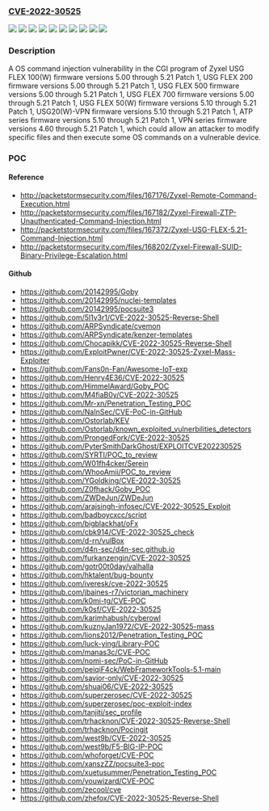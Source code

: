 ### [CVE-2022-30525](https://cve.mitre.org/cgi-bin/cvename.cgi?name=CVE-2022-30525)
![](https://img.shields.io/static/v1?label=Product&message=ATP%20series%20firmware&color=blue)
![](https://img.shields.io/static/v1?label=Product&message=USG%2020(W)-VPN%20firmware&color=blue)
![](https://img.shields.io/static/v1?label=Product&message=USG%20FLEX%20100(W)%20firmware&color=blue)
![](https://img.shields.io/static/v1?label=Product&message=USG%20FLEX%20200%20firmware&color=blue)
![](https://img.shields.io/static/v1?label=Product&message=USG%20FLEX%2050(W)%20firmware&color=blue)
![](https://img.shields.io/static/v1?label=Product&message=USG%20FLEX%20500%20firmware&color=blue)
![](https://img.shields.io/static/v1?label=Product&message=USG%20FLEX%20700%20firmware&color=blue)
![](https://img.shields.io/static/v1?label=Product&message=VPN%20series%20firmware&color=blue)
![](https://img.shields.io/static/v1?label=Version&message=n%2Fa&color=blue)
![](https://img.shields.io/static/v1?label=Vulnerability&message=CWE-78%3A%20Improper%20Neutralization%20of%20Special%20Elements%20used%20in%20an%20OS%20Command%20('OS%20Command%20Injection')&color=brighgreen)

### Description

A OS command injection vulnerability in the CGI program of Zyxel USG FLEX 100(W) firmware versions 5.00 through 5.21 Patch 1, USG FLEX 200 firmware versions 5.00 through 5.21 Patch 1, USG FLEX 500 firmware versions 5.00 through 5.21 Patch 1, USG FLEX 700 firmware versions 5.00 through 5.21 Patch 1, USG FLEX 50(W) firmware versions 5.10 through 5.21 Patch 1, USG20(W)-VPN firmware versions 5.10 through 5.21 Patch 1, ATP series firmware versions 5.10 through 5.21 Patch 1, VPN series firmware versions 4.60 through 5.21 Patch 1, which could allow an attacker to modify specific files and then execute some OS commands on a vulnerable device.

### POC

#### Reference
- http://packetstormsecurity.com/files/167176/Zyxel-Remote-Command-Execution.html
- http://packetstormsecurity.com/files/167182/Zyxel-Firewall-ZTP-Unauthenticated-Command-Injection.html
- http://packetstormsecurity.com/files/167372/Zyxel-USG-FLEX-5.21-Command-Injection.html
- http://packetstormsecurity.com/files/168202/Zyxel-Firewall-SUID-Binary-Privilege-Escalation.html

#### Github
- https://github.com/20142995/Goby
- https://github.com/20142995/nuclei-templates
- https://github.com/20142995/pocsuite3
- https://github.com/5l1v3r1/CVE-2022-30525-Reverse-Shell
- https://github.com/ARPSyndicate/cvemon
- https://github.com/ARPSyndicate/kenzer-templates
- https://github.com/Chocapikk/CVE-2022-30525-Reverse-Shell
- https://github.com/ExploitPwner/CVE-2022-30525-Zyxel-Mass-Exploiter
- https://github.com/Fans0n-Fan/Awesome-IoT-exp
- https://github.com/Henry4E36/CVE-2022-30525
- https://github.com/HimmelAward/Goby_POC
- https://github.com/M4fiaB0y/CVE-2022-30525
- https://github.com/Mr-xn/Penetration_Testing_POC
- https://github.com/NaInSec/CVE-PoC-in-GitHub
- https://github.com/Ostorlab/KEV
- https://github.com/Ostorlab/known_exploited_vulnerbilities_detectors
- https://github.com/ProngedFork/CVE-2022-30525
- https://github.com/PyterSmithDarkGhost/EXPLOITCVE202230525
- https://github.com/SYRTI/POC_to_review
- https://github.com/W01fh4cker/Serein
- https://github.com/WhooAmii/POC_to_review
- https://github.com/YGoldking/CVE-2022-30525
- https://github.com/Z0fhack/Goby_POC
- https://github.com/ZWDeJun/ZWDeJun
- https://github.com/arajsingh-infosec/CVE-2022-30525_Exploit
- https://github.com/badboycxcc/script
- https://github.com/bigblackhat/oFx
- https://github.com/cbk914/CVE-2022-30525_check
- https://github.com/d-rn/vulBox
- https://github.com/d4n-sec/d4n-sec.github.io
- https://github.com/furkanzengin/CVE-2022-30525
- https://github.com/gotr00t0day/valhalla
- https://github.com/hktalent/bug-bounty
- https://github.com/iveresk/cve-2022-30525
- https://github.com/jbaines-r7/victorian_machinery
- https://github.com/k0mi-tg/CVE-POC
- https://github.com/k0sf/CVE-2022-30525
- https://github.com/karimhabush/cyberowl
- https://github.com/kuznyJan1972/CVE-2022-30525-mass
- https://github.com/lions2012/Penetration_Testing_POC
- https://github.com/luck-ying/Library-POC
- https://github.com/manas3c/CVE-POC
- https://github.com/nomi-sec/PoC-in-GitHub
- https://github.com/peiqiF4ck/WebFrameworkTools-5.1-main
- https://github.com/savior-only/CVE-2022-30525
- https://github.com/shuai06/CVE-2022-30525
- https://github.com/superzerosec/CVE-2022-30525
- https://github.com/superzerosec/poc-exploit-index
- https://github.com/tanjiti/sec_profile
- https://github.com/trhacknon/CVE-2022-30525-Reverse-Shell
- https://github.com/trhacknon/Pocingit
- https://github.com/west9b/CVE-2022-30525
- https://github.com/west9b/F5-BIG-IP-POC
- https://github.com/whoforget/CVE-POC
- https://github.com/xanszZZ/pocsuite3-poc
- https://github.com/xuetusummer/Penetration_Testing_POC
- https://github.com/youwizard/CVE-POC
- https://github.com/zecool/cve
- https://github.com/zhefox/CVE-2022-30525-Reverse-Shell

